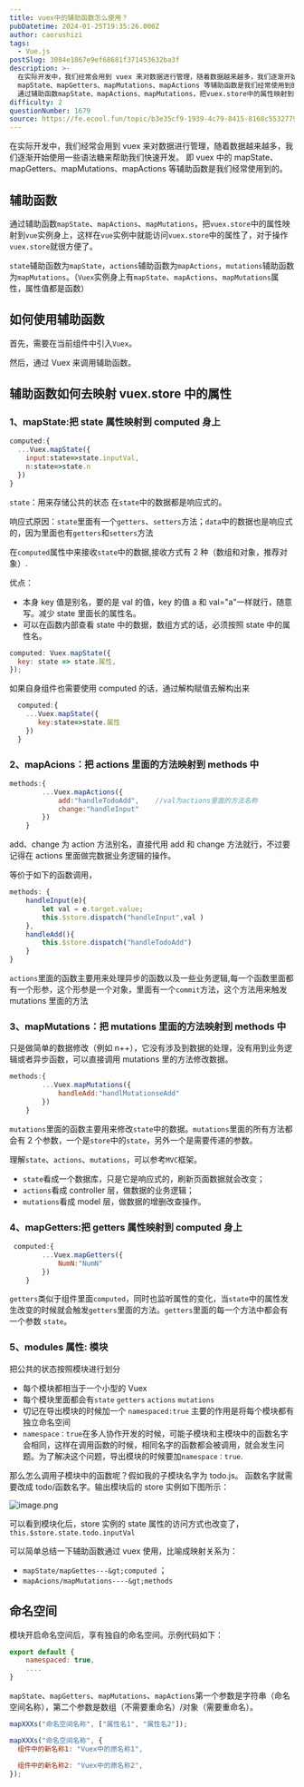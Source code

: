 ```yaml
---
title: vuex中的辅助函数怎么使用？
pubDatetime: 2024-01-25T19:35:26.000Z
author: caorushizi
tags:
  - Vue.js
postSlug: 3084e1867e9ef68681f371453632ba3f
description: >-
  在实际开发中，我们经常会用到 vuex 来对数据进行管理，随着数据越来越多，我们逐渐开始使用一些语法糖来帮助我们快速开发。 即 vuex 中的
  mapState、mapGetters、mapMutations、mapActions 等辅助函数是我们经常使用到的。 辅助函数
  通过辅助函数mapState、mapActions、mapMutations，把vuex.store中的属性映射到vue实例身
difficulty: 2
questionNumber: 1679
source: https://fe.ecool.fun/topic/b3e35cf9-1939-4c79-8415-8168c5532779
---
```


在实际开发中，我们经常会用到 vuex 来对数据进行管理，随着数据越来越多，我们逐渐开始使用一些语法糖来帮助我们快速开发。 即 vuex 中的 mapState、mapGetters、mapMutations、mapActions 等辅助函数是我们经常使用到的。

## 辅助函数

通过辅助函数`mapState`、`mapActions`、`mapMutations`，把`vuex.store`中的属性映射到`vue`实例身上，这样在`vue`实例中就能访问`vuex.store`中的属性了，对于操作`vuex.store`就很方便了。

`state`辅助函数为`mapState`，`actions`辅助函数为`mapActions`，`mutations`辅助函数为`mapMutations`。（`Vuex`实例身上有`mapState`、`mapActions`、`mapMutations`属性，属性值都是函数）

## 如何使用辅助函数

首先，需要在当前组件中引入`Vuex`。

然后，通过 Vuex 来调用辅助函数。

## 辅助函数如何去映射 vuex.store 中的属性

### 1、mapState:把 state 属性映射到 computed 身上

```js
computed:{
  ...Vuex.mapState({
    input:state=>state.inputVal,
    n:state=>state.n
  })
}

```

`state`：用来存储公共的状态 在`state`中的数据都是响应式的。

响应式原因：`state`里面有一个`getters`、`setters`方法；`data`中的数据也是响应式的，因为里面也有`getters`和`setters`方法

在`computed`属性中来接收`state`中的数据,接收方式有 2 种（数组和对象，推荐对象）.

优点：

- 本身 key 值是别名，要的是 val 的值，key 的值 a 和 val="a"一样就行，随意写。减少 state 里面长的属性名。
- 可以在函数内部查看 state 中的数据，数组方式的话，必须按照 state 中的属性名。

```js
computed: Vuex.mapState({
  key: state => state.属性,
});
```

如果自身组件也需要使用 computed 的话，通过解构赋值去解构出来

```js
  computed:{
    ...Vuex.mapState({
       key:state=>state.属性
    })
  }
```

### 2、mapAcions：把 actions 里面的方法映射到 methods 中

```js
methods:{
        ...Vuex.mapActions({
            add:"handleTodoAdd",    //val为actions里面的方法名称
            change:"handleInput"
        })
    }

```

add、change 为 action 方法别名，直接代用 add 和 change 方法就行，不过要记得在 actions 里面做完数据业务逻辑的操作。

等价于如下的函数调用，

```js
methods: {
	handleInput(e){
		let val = e.target.value;
		this.$store.dispatch("handleInput",val )
	},
	handleAdd(){
		this.$store.dispatch("handleTodoAdd")
	}
}

```

`actions`里面的函数主要用来处理异步的函数以及一些业务逻辑,每一个函数里面都有一个形参，这个形参是一个对象，里面有一个`commit`方法，这个方法用来触发 mutations 里面的方法

### 3、mapMutations：把 mutations 里面的方法映射到 methods 中

只是做简单的数据修改（例如 n++），它没有涉及到数据的处理，没有用到业务逻辑或者异步函数，可以直接调用 mutations 里的方法修改数据。

```js
methods:{
        ...Vuex.mapMutations({
            handleAdd:"handlMutationseAdd"
        })
    }

```

`mutations`里面的函数主要用来修改`state`中的数据。`mutations`里面的所有方法都会有 2 个参数，一个是`store`中的`state`，另外一个是需要传递的参数。

理解`state`、`actions`、`mutations`，可以参考`MVC`框架。

- `state`看成一个数据库，只是它是响应式的，刷新页面数据就会改变；
- `actions`看成 controller 层，做数据的业务逻辑；
- `mutations`看成 model 层，做数据的增删改查操作。

### 4、mapGetters:把 getters 属性映射到 computed 身上

```js
 computed:{
        ...Vuex.mapGetters({
            NumN:"NumN"
        })
    }

```

`getters`类似于组件里面`computed`，同时也监听属性的变化，当`state`中的属性发生改变的时候就会触发`getters`里面的方法。`getters`里面的每一个方法中都会有一个参数 `state`。

### 5、modules 属性: 模块

把公共的状态按照模块进行划分

- 每个模块都相当于一个小型的 Vuex
- 每个模块里面都会有`state` `getters` `actions` `mutations`
- 切记在导出模块的时候加一个 `namespaced:true` 主要的作用是将每个模块都有独立命名空间
- `namespace：true`在多人协作开发的时候，可能子模块和主模块中的函数名字会相同，这样在调用函数的时候，相同名字的函数都会被调用，就会发生问题。为了解决这个问题，导出模块的时候要加`namespace：true`.

那么怎么调用子模块中的函数呢？假如我的子模块名字为 todo.js。 函数名字就需要改成 todo/函数名字。输出模块后的 store 实例如下图所示：

![image.png](https://static.ecool.fun//article/00e48252-2d3b-4dd5-9a39-97112785b566.png)

可以看到模块化后，store 实例的 state 属性的访问方式也改变了，`this.$store.state.todo.inputVal`

可以简单总结一下辅助函数通过 vuex 使用，比喻成映射关系为：

- `mapState/mapGettes---&gt;computed` ；
- `mapAcions/mapMutations----&gt;methods`

## 命名空间

模块开启命名空间后，享有独自的命名空间。示例代码如下：

```js
export default {
	namespaced: true,
	....
}
```

`mapState`、`mapGetters`、`mapMutations`、`mapActions`第一个参数是字符串（命名空间名称），第二个参数是数组（不需要重命名）/对象（需要重命名）。

```js
mapXXXs("命名空间名称", ["属性名1", "属性名2"]);

mapXXXs("命名空间名称", {
  组件中的新名称1: "Vuex中的原名称1",

  组件中的新名称2: "Vuex中的原名称2",
});
```
